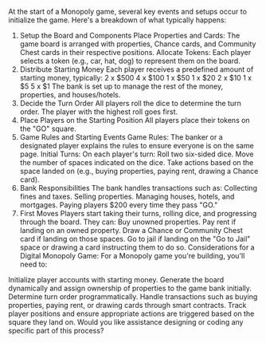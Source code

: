 At the start of a Monopoly game, several key events and setups occur to initialize the game. Here's a breakdown of what typically happens:

1. Setup the Board and Components
   Place Properties and Cards: The game board is arranged with properties, Chance cards, and Community Chest cards in their respective positions.
   Allocate Tokens: Each player selects a token (e.g., car, hat, dog) to represent them on the board.
2. Distribute Starting Money
   Each player receives a predefined amount of starting money, typically:
   2 x $500
   4 x $100
   1 x $50
   1 x $20
   2 x $10
   1 x $5
   5 x $1
   The bank is set up to manage the rest of the money, properties, and houses/hotels.
3. Decide the Turn Order
   All players roll the dice to determine the turn order. The player with the highest roll goes first.
4. Place Players on the Starting Position
   All players place their tokens on the "GO" square.
5. Game Rules and Starting Events
   Game Rules: The banker or a designated player explains the rules to ensure everyone is on the same page.
   Initial Turns: On each player's turn:
   Roll two six-sided dice.
   Move the number of spaces indicated on the dice.
   Take actions based on the space landed on (e.g., buying properties, paying rent, drawing a Chance card).
6. Bank Responsibilities
   The bank handles transactions such as:
   Collecting fines and taxes.
   Selling properties.
   Managing houses, hotels, and mortgages.
   Paying players $200 every time they pass "GO."
7. First Moves
   Players start taking their turns, rolling dice, and progressing through the board. They can:
   Buy unowned properties.
   Pay rent if landing on an owned property.
   Draw a Chance or Community Chest card if landing on those spaces.
   Go to jail if landing on the "Go to Jail" space or drawing a card instructing them to do so.
   Considerations for a Digital Monopoly Game:
   For a Monopoly game you're building, you'll need to:

Initialize player accounts with starting money.
Generate the board dynamically and assign ownership of properties to the game bank initially.
Determine turn order programmatically.
Handle transactions such as buying properties, paying rent, or drawing cards through smart contracts.
Track player positions and ensure appropriate actions are triggered based on the square they land on.
Would you like assistance designing or coding any specific part of this process?
